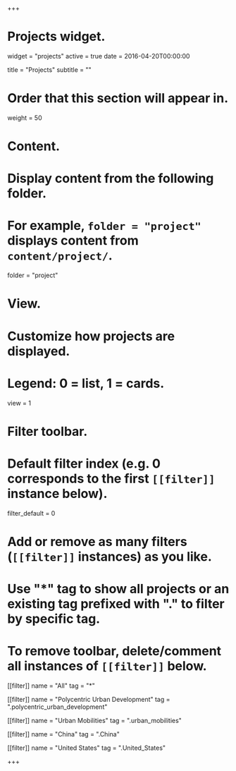 +++
# Projects widget.
widget = "projects"
active = true
date = 2016-04-20T00:00:00

title = "Projects"
subtitle = ""

# Order that this section will appear in.
weight = 50

# Content.
# Display content from the following folder.
# For example, `folder = "project"` displays content from `content/project/`.
folder = "project"

# View.
# Customize how projects are displayed.
# Legend: 0 = list, 1 = cards.
view = 1

# Filter toolbar.

# Default filter index (e.g. 0 corresponds to the first `[[filter]]` instance below).
filter_default = 0

# Add or remove as many filters (`[[filter]]` instances) as you like.
# Use "*" tag to show all projects or an existing tag prefixed with "." to filter by specific tag.
# To remove toolbar, delete/comment all instances of `[[filter]]` below.
[[filter]]
   name = "All"
   tag = "*"
  
[[filter]]
   name = "Polycentric Urban Development"
   tag = ".polycentric_urban_development"

[[filter]]
   name = "Urban Mobilities"
   tag = ".urban_mobilities"

[[filter]]
   name = "China"
   tag = ".China"

[[filter]]
   name = "United States"
   tag = ".United_States"

+++

